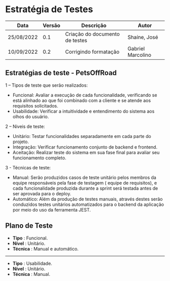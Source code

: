 # Estratégia de Testes

| Data       | Versão | Descrição                      | Autor             |
| ---------- | ------ | ------------------------------ | ----------------- |
| 25/08/2022 | 0.1    | Criação do documento de testes | Shaíne, José      |
| 10/09/2022 | 0.2    | Corrigindo formatação          | Gabriel Marcolino |


## Estratégias de teste - PetsOffRoad

1 – Tipos de teste que serão realizados:

- Funcional: Avaliar a execução de cada funcionalidade, verificando se está alinhado ao que foi combinado com a cliente e se atende aos requisitos solicitados.
- Usabilidade: Verificar a intuitividade e entendimento do sistema aos olhos do usuário.

2 – Niveis de teste:

- Unitário: Testar funcionalidades separadamente em cada parte do projeto.
- Integração: Verificar funcionamento conjunto de backend e frontend.
- Aceitação: Realizar teste do sistema em sua fase final para avaliar seu funcionamento completo.

3 - Técnicas de teste:

- Manual: Serão produzidos casos de teste unitário pelos membros da equipe responsáveis pela fase de testagem ( equipe de requisitos), e cada funcionalidade produzida durante a sprint será testada antes de ser aprovada para o deploy.
- Automático: Além da produção de testes manuais, através destes serão conduzidos testes unitários automatizados para o backend da aplicação por meio do uso da ferramenta JEST.    

## Plano de Teste

- **Tipo** : Funcional.
- **Nível** : Unitário.
- **Técnica** : Manual e automático.

--------------------------------------------------------------------

- **Tipo** : Usabilidade.
- **Nível** : Unitário.
- **Técnica** : Manual.